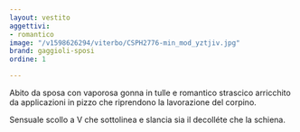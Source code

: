 ```yaml
---
layout: vestito
aggettivi:
- romantico
image: "/v1598626294/viterbo/CSPH2776-min_mod_yztjiv.jpg"
brand: gaggioli-sposi
ordine: 1

---
```

Abito da sposa con vaporosa gonna in tulle e romantico strascico arricchito da applicazioni in pizzo che riprendono la lavorazione del corpino.

Sensuale scollo a V che sottolinea e slancia sia il decolléte che la schiena.